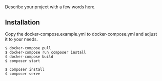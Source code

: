 # <?= $projectName ?> 

Describe your project with a few words here.

## Installation

<?php if ($useDocker) : ?>
Copy the docker-compose.example.yml to docker-compose.yml and adjust it to your needs.

```console
$ docker-compose pull
$ docker-compose run composer install
$ docker-compose build
$ composer start
```
<?php else : ?>
```console
$ composer install
$ composer serve
```
<?php endif; ?>
